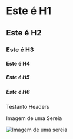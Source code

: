 # Este é H1

## Este é H2

### Este é H3

#### Este é H4

##### Este é H5

##### Este é H6

Testanto Headers

Imagem de uma Sereia

![Imagem de uma sereia](https://i.pinimg.com/236x/68/53/b3/6853b3b5782ae988d0a1f1affe7263c1.jpg)
